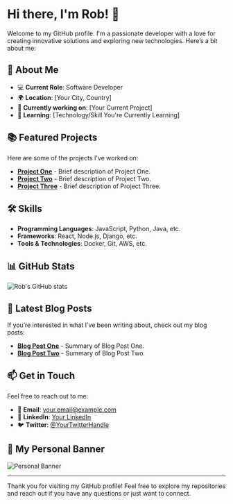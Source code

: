 # Hi there, I'm Rob! 👋

Welcome to my GitHub profile. I'm a passionate developer with a love for creating innovative solutions and exploring new technologies. Here’s a bit about me:

## 🚀 About Me
- 💻 **Current Role**: Software Developer
- 🌍 **Location**: [Your City, Country]
- 🔭 **Currently working on**: [Your Current Project]
- 🌱 **Learning**: [Technology/Skill You're Currently Learning]

## 📚 Featured Projects
Here are some of the projects I've worked on:

- [**Project One**](link-to-project) - Brief description of Project One.
- [**Project Two**](link-to-project) - Brief description of Project Two.
- [**Project Three**](link-to-project) - Brief description of Project Three.

## 🛠️ Skills
- **Programming Languages**: JavaScript, Python, Java, etc.
- **Frameworks**: React, Node.js, Django, etc.
- **Tools & Technologies**: Docker, Git, AWS, etc.

## 📊 GitHub Stats
![Rob's GitHub stats](https://github-readme-stats.vercel.app/api?username=Rob&show_icons=true&hide_title=true&count_private=true&include_all_commits=true&hide=prs&theme=radical)

## 📝 Latest Blog Posts
If you’re interested in what I’ve been writing about, check out my blog posts:
- [**Blog Post One**](link-to-blog-post) - Summary of Blog Post One.
- [**Blog Post Two**](link-to-blog-post) - Summary of Blog Post Two.

## 📫 Get in Touch
Feel free to reach out to me:
- 📧 **Email**: [your.email@example.com](mailto:your.email@example.com)
- 🔗 **LinkedIn**: [Your LinkedIn](https://www.linkedin.com/in/yourprofile)
- 🐦 **Twitter**: [@YourTwitterHandle](https://twitter.com/YourTwitterHandle)

## 🎨 My Personal Banner
![Personal Banner](https://your-image-url.com/banner.png)

---

Thank you for visiting my GitHub profile! Feel free to explore my repositories and reach out if you have any questions or just want to connect.

